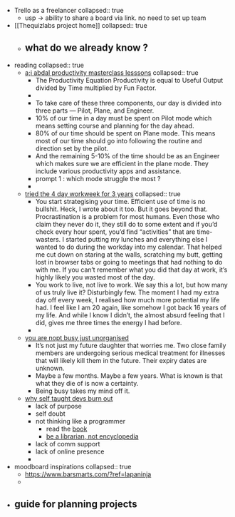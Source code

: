 - Trello as a freelancer
  collapsed:: true
	- usp -> ability to share a board via link. no need to set up team
- [[Thequizlabs project home]]
  collapsed:: true
	- what do we already know ?
		-
- reading
  collapsed:: true
	- [a;i abdal productivity masterclass lesssons](https://zufine.medium.com/ali-abdaals-productivity-masterclass-my-learnings-dee417d0c765)
	  collapsed:: true
		- The Productivity Equation
		  Productivity is equal to Useful Output divided by Time multiplied by Fun Factor.
		-
		- To take care of these three components, our day is divided into three parts — Pilot, Plane, and Engineer.
		- 10% of our time in a day must be spent on Pilot mode which means setting course and planning for the day ahead.
		- 80% of our time should be spent on Plane mode. This means most of our time should go into following the routine and direction set by the pilot.
		- And the remaining 5-10% of the time should be as an Engineer which makes sure we are efficient in the plane mode. They include various productivity apps and assistance.
		- prompt 1 : which mode struggle the most ?
		-
	- [tried the 4 day workweek for 3 years](https://medium.com/bricksnbrackets/i-tried-the-four-day-workweek-for-three-years-does-it-work-8ac71c8d3146?source=explore---------11-2--------------------3c2abfe1_60f3_4130_a68b_da0a0e6c9b70-------15&utm_source=pocket_mylist)
	  collapsed:: true
		- You start strategising your time. Efficient use of time is no bullshit. Heck, I wrote about it too. But it goes beyond that. Procrastination is a problem for most humans. Even those who claim they never do it, they still do to some extent and if you’d check every hour spent, you’d find “activities” that are time-wasters. I started putting my lunches and everything else I wanted to do during the workday into my calendar. That helped me cut down on staring at the walls, scratching my butt, getting lost in browser tabs or going to meetings that had nothing to do with me. If you can’t remember what you did that day at work, it’s highly likely you wasted most of the day.
		- You work to live, not live to work. We say this a lot, but how many of us truly live it? Disturbingly few. The moment I had my extra day off every week, I realised how much more potential my life had. I feel like I am 20 again, like somehow I got back 16 years of my life. And while I know I didn’t, the almost absurd feeling that I did, gives me three times the energy I had before.
		-
	- [you are nopt busy just unorganised](https://medium.com/mind-cafe/youre-not-busy-you-re-just-unorganized-177cc5085ec4?source=explore---------9-98--------------------3c2abfe1_60f3_4130_a68b_da0a0e6c9b70-------15&utm_source=pocket_mylist)
		- It’s not just my future daughter that worries me. Two close family members are undergoing serious medical treatment for illnesses that will likely kill them in the future. Their expiry dates are unknown.
		- Maybe a few months. Maybe a few years. What is known is that what they die of is now a certainty.
		- Being busy takes my mind off it.
	- [why self taught devs burn out](https://ladoppiaesse.hashnode.dev/why-self-taught-web-developer-quit)
		- lack of purpose
		- self doubt
		- not thinking like a programmer
			- read the [book](https://nostarch.com/thinklikeaprogrammer)
			- [be a librarian, not encyclopedia](https://scrimba.com/podcast/be-a-librarian-not-an-encyclopedia-of-code-how-to-learn-and-teach-better-with-guil-hernandez/)
		- lack of comm support
		- lack of online presence
		-
- moodboard inspirations
  collapsed:: true
	- https://www.barsmarts.com/?ref=lapaninja
	-
- guide for planning projects
	-